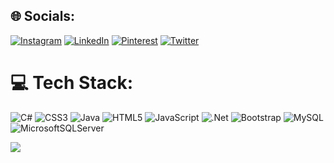 
## 🌐 Socials:
[![Instagram](https://img.shields.io/badge/Instagram-%23E4405F.svg?logo=Instagram&logoColor=white)](https://www.instagram.com/soumyadeepbanerjee2001/) [![LinkedIn](https://img.shields.io/badge/LinkedIn-%230077B5.svg?logo=linkedin&logoColor=white)](https://www.linkedin.com/in/soumyadeepb2001/) [![Pinterest](https://img.shields.io/badge/Pinterest-%23E60023.svg?logo=Pinterest&logoColor=white)](https://in.pinterest.com/SoumyadeepB2001/) [![Twitter](https://img.shields.io/badge/Twitter-%231DA1F2.svg?logo=Twitter&logoColor=white)](https://twitter.com/SoumyadeepB2001) 

# 💻 Tech Stack:
![C#](https://img.shields.io/badge/c%23-%23239120.svg?style=for-the-badge&logo=c-sharp&logoColor=white) ![CSS3](https://img.shields.io/badge/css3-%231572B6.svg?style=for-the-badge&logo=css3&logoColor=white) ![Java](https://img.shields.io/badge/java-%23ED8B00.svg?style=for-the-badge&logo=java&logoColor=white) ![HTML5](https://img.shields.io/badge/html5-%23E34F26.svg?style=for-the-badge&logo=html5&logoColor=white) ![JavaScript](https://img.shields.io/badge/javascript-%23323330.svg?style=for-the-badge&logo=javascript&logoColor=%23F7DF1E) ![.Net](https://img.shields.io/badge/.NET-5C2D91?style=for-the-badge&logo=.net&logoColor=white) ![Bootstrap](https://img.shields.io/badge/bootstrap-%23563D7C.svg?style=for-the-badge&logo=bootstrap&logoColor=white) ![MySQL](https://img.shields.io/badge/mysql-%2300f.svg?style=for-the-badge&logo=mysql&logoColor=white) ![MicrosoftSQLServer](https://img.shields.io/badge/Microsoft%20SQL%20Sever-CC2927?style=for-the-badge&logo=microsoft%20sql%20server&logoColor=white)


[![](https://visitcount.itsvg.in/api?id=SoumyadeepB2001&icon=0&color=0)](https://visitcount.itsvg.in)


